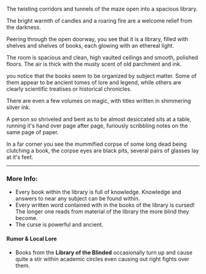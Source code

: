The twisting corridors and tunnels of the maze open into a spacious library.

The bright warmth of candles and a roaring fire are a welcome relief from the darkness.

Peering through the open doorway, you see that it is a library, filled with shelves and shelves of books, each glowing with an ethereal light.

The room is spacious and clean, high vaulted ceilings and smooth, polished floors. The air is thick with the musty scent of old parchment and ink.

you notice that the books seem to be organized by subject matter. Some of them appear to be ancient tomes of lore and legend, while others are clearly scientific treatises or historical chronicles.

There are even a few volumes on magic, with titles written in shimmering silver ink.

A person so shriveled and bent as to be almost desiccated sits at a table, running it's hand over page after page, furiously scribbling notes on the same page of paper.

In a far corner you see the mummified corpse of some long dead being clutching a book, the corpse eyes are black pits, several pairs of glasses lay at it's feet.

---

### More Info:

* Every book within the library is full of knowledge. Knowledge and answers to near any subject can be found within.
* Every written word contained with in the books of the library is cursed! The longer one reads from material of the library the more blind they become.
* The curse is powerful and ancient.

#### Rumor & Local Lore

* Books from the **Library of the Blinded** occasionally turn up and cause quite a stir within academic circles even causing out right fights over them. 
